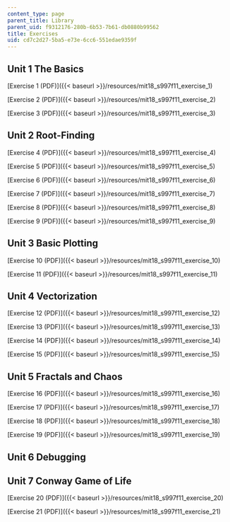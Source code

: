 ```yaml
---
content_type: page
parent_title: Library
parent_uid: f9312176-280b-6b53-7b61-db0880b99562
title: Exercises
uid: cd7c2d27-5ba5-e73e-6cc6-551edae9359f
---
```


Unit 1 The Basics
-----------------

[Exercise 1 (PDF)]({{< baseurl >}}/resources/mit18_s997f11_exercise_1)

[Exercise 2 (PDF)]({{< baseurl >}}/resources/mit18_s997f11_exercise_2)

[Exercise 3 (PDF)]({{< baseurl >}}/resources/mit18_s997f11_exercise_3)

Unit 2 Root-Finding
-------------------

[Exercise 4 (PDF)]({{< baseurl >}}/resources/mit18_s997f11_exercise_4)

[Exercise 5 (PDF)]({{< baseurl >}}/resources/mit18_s997f11_exercise_5)

[Exercise 6 (PDF)]({{< baseurl >}}/resources/mit18_s997f11_exercise_6)

[Exercise 7 (PDF)]({{< baseurl >}}/resources/mit18_s997f11_exercise_7)

[Exercise 8 (PDF)]({{< baseurl >}}/resources/mit18_s997f11_exercise_8)

[Exercise 9 (PDF)]({{< baseurl >}}/resources/mit18_s997f11_exercise_9)

Unit 3 Basic Plotting
---------------------

[Exercise 10 (PDF)]({{< baseurl >}}/resources/mit18_s997f11_exercise_10)

[Exercise 11 (PDF)]({{< baseurl >}}/resources/mit18_s997f11_exercise_11)

Unit 4 Vectorization
--------------------

[Exercise 12 (PDF)]({{< baseurl >}}/resources/mit18_s997f11_exercise_12)

[Exercise 13 (PDF)]({{< baseurl >}}/resources/mit18_s997f11_exercise_13)

[Exercise 14 (PDF)]({{< baseurl >}}/resources/mit18_s997f11_exercise_14)

[Exercise 15 (PDF)]({{< baseurl >}}/resources/mit18_s997f11_exercise_15)

Unit 5 Fractals and Chaos
-------------------------

[Exercise 16 (PDF)]({{< baseurl >}}/resources/mit18_s997f11_exercise_16)

[Exercise 17 (PDF)]({{< baseurl >}}/resources/mit18_s997f11_exercise_17)

[Exercise 18 (PDF)]({{< baseurl >}}/resources/mit18_s997f11_exercise_18)

[Exercise 19 (PDF)]({{< baseurl >}}/resources/mit18_s997f11_exercise_19)

Unit 6 Debugging
----------------

Unit 7 Conway Game of Life
--------------------------

[Exercise 20 (PDF)]({{< baseurl >}}/resources/mit18_s997f11_exercise_20)

[Exercise 21 (PDF)]({{< baseurl >}}/resources/mit18_s997f11_exercise_21)